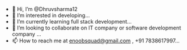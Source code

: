 - 👋 Hi, I’m @Dhruvsharma12
- 👀 I’m interested in developing...
- 🌱 I’m currently learning full stack development...
- 💞️ I’m looking to collaborate on IT company or software development company ...
- 📫 How to reach me at enoobsquad@gmail.com , +91 7838617997...

<!---
Dhruvsharma12/Dhruvsharma12 is a ✨ special ✨ repository because its `README.md` (this file) appears on your GitHub profile.
You can click the Preview link to take a look at your changes.
--->
